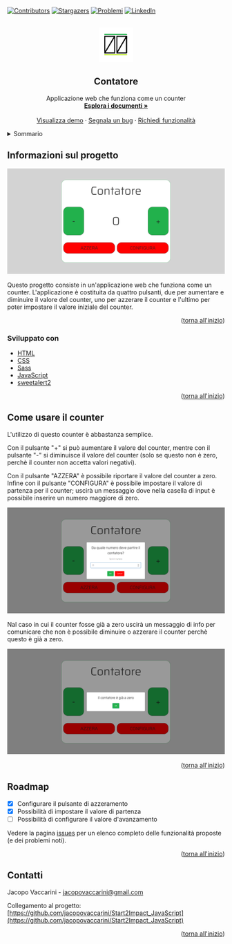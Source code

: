 <div id="top"></div>


<!-- PROJECT SHIELDS -->
[![Contributors][contributors-shield]][contributors-url]
[![Stargazers][stelle-scudo]][stelle-url]
[![Problemi][issues-shield]][issues-url]
[![LinkedIn][linkedin-shield]][linkedin-url]


<!-- LOGO DEL PROGETTO -->
<br />
<div align="center">
  <a href="https://github.com/jacopovaccarini/Start2Impact_JavaScript">
    <img src="assets/img/logo.png" alt="Logo" width="80" height="80">
  </a>

<h2 align="center">Contatore</h2>

  <p align="center">
    Applicazione web che funziona come un counter
    <br />
    <a href="https://github.com/jacopovaccarini/Start2Impact_JavaScript"><strong>Esplora i documenti »</strong></a>
    <br />
    <br />
    <a href="https://jacopovaccarini.github.io/Start2Impact_JavaScript/">Visualizza demo</a>
    ·
    <a href="https://github.com/jacopovaccarini/Start2Impact_JavaScript/issues">Segnala un bug</a>
    ·
    <a href="https://github.com/jacopovaccarini/Start2Impact_JavaScript/issues">Richiedi funzionalità</a>
  </p>
</div>



<!-- INDICE -->
<details>
  <summary>Sommario</summary>
  <ol>
    <li>
      <a href="#informazioni-sul-progetto">Informazioni sul progetto</a>
      <ul>
        <li><a href="#sviluppato-con">Sviluppato con</a></li>
      </ul>
    </li>
    <li><a href="#come-usare-il-counter">Come usare il counter</a></li>
    <li><a href="#roadmap">Roadmap</a></li>
    <li><a href="#contatti">Contatti</a></li>
  </ol>
</details>



<!-- SUL PROGETTO -->
## Informazioni sul progetto

[![Schermata del progetto][screenshot-progetto1]](https://jacopovaccarini.github.io/Start2Impact_JavaScript/)

<p>Questo progetto consiste in un'applicazione web che funziona come un counter. L'applicazione è costituita da quattro pulsanti, due per aumentare e diminuire il valore del counter, uno per azzerare il counter e l'ultimo per poter impostare il valore iniziale del counter.</p>

<p align="right">(<a href="#top">torna all'inizio</a>)</p>


### Sviluppato con

* [HTML](https://html.spec.whatwg.org/)
* [CSS](https://www.w3.org/TR/CSS/)
* [Sass](https://sass-lang.com/)
* [JavaScript](https://developer.mozilla.org/en-US/docs/Web/JavaScript?retiredLocale=it)
* [sweetalert2](https://sweetalert2.github.io/)

<p align="right">(<a href="#top">torna all'inizio</a>)</p>


<!-- ESEMPI DI UTILIZZO -->
## Come usare il counter

<p>L'utilizzo di questo counter è abbastanza semplice.</p>
<p>Con il pulsante "+" si può aumentare il valore del counter, mentre con il pulsante "-" si diminuisce il valore del counter (solo se questo non è zero, perchè il counter non accetta valori negativi).</p>
<p>Con il pulsante "AZZERA" è possibile riportare il valore del counter a zero. Infine con il pulsante "CONFIGURA" è possibile impostare il valore di partenza per il counter; uscirà un messaggio dove nella casella di input è possibile inserire un numero maggiore di zero.</p>

[![Schermata messaggio][screenshot-progetto3]](https://jacopovaccarini.github.io/Start2Impact_JavaScript/)

<p>Nal caso in cui il counter fosse già a zero uscirà un messaggio di info per comunicare che non è possibile diminuire o azzerare il counter perchè questo è già a zero.</p>

[![Schermata messaggio][screenshot-progetto2]](https://jacopovaccarini.github.io/Start2Impact_JavaScript/)

<p align="right">(<a href="#top">torna all'inizio</a>)</p>



<!-- ROADMAP -->
## Roadmap

- [x] Configurare il pulsante di azzeramento
- [x] Possibilità di impostare il valore di partenza
- [ ] Possibilità di configurare il valore d'avanzamento

Vedere la pagina [issues](https://github.com/jacopovaccarini/Start2Impact_JavaScript/issues) per un elenco completo delle funzionalità proposte (e dei problemi noti).

<p align="right">(<a href="#top">torna all'inizio</a>)</p>



<!-- CONTATTO -->
## Contatti

Jacopo Vaccarini - [jacopovaccarini@gmail.com](mailto:jacopovaccarini@gmail.com)

Collegamento al progetto: [https://github.com/jacopovaccarini/Start2Impact_JavaScript](https://github.com/jacopovaccarini/Start2Impact_JavaScript)

<p align="right">(<a href="#top">torna all'inizio</a>)</p>



<!-- LINK E IMMAGINI MARKDOWN -->
[contributors-shield]: https://img.shields.io/github/contributors/jacopovaccarini/Start2Impact_JavaScript.svg?style=for-the-badge
[contributors-url]: https://github.com/jacopovaccarini/Start2Impact_JavaScript/graphs/contributors
[stelle-scudo]: https://img.shields.io/github/stars/jacopovaccarini/Start2Impact_JavaScript.svg?style=for-the-badge
[stelle-URL]: https://github.com/jacopovaccarini/Start2Impact_JavaScript/stargazers
[issues-shield]: https://img.shields.io/github/issues/jacopovaccarini/Start2Impact_JavaScript.svg?style=for-the-badge
[issues-URL]: https://github.com/jacopovaccarini/Start2Impact_JavaScript/issues
[linkedin-shield]: https://img.shields.io/badge/-LinkedIn-black.svg?style=for-the-badge&logo=linkedin&colorB=555
[linkedin-url]: https://linkedin.com/in/jacopo-vaccarini
[screenshot-progetto1]: /assets/img/screenshot1.png
[screenshot-progetto2]: /assets/img/screenshot2.png
[screenshot-progetto3]: /assets/img/screenshot3.png
